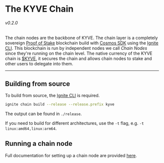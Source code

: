 # The KYVE Chain

###### v0.2.0

The chain nodes are the backbone of KYVE. The chain layer is a completely sovereign
[Proof of Stake](https://en.wikipedia.org/wiki/Proof_of_stake) blockchain build with
[Cosmos SDK](https://github.com/cosmos/cosmos-sdk) using the [Ignite CLI](https://ignt.com/cli). This blockchain is run
by independent nodes we call _Chain Nodes_ since they're running on the chain level. The native currency of the KYVE
chain is [$KYVE](https://docs.kyve.network/basics/kyve.html), it secures the chain and allows chain nodes to stake and
other users to delegate into them.

---

## Building from source

To build from source, the [Ignite CLI](https://ignt.com/cli) is required.

```sh
ignite chain build --release --release.prefix kyve
```

The output can be found in `./release`.

If you need to build for different architectures, use the `-t` flag, e.g. `-t linux:amd64,linux:arm64`.

## Running a chain node

Full documentation for setting up a chain node are provided [here](https://docs.kyve.network/intro/chain-node.html).
